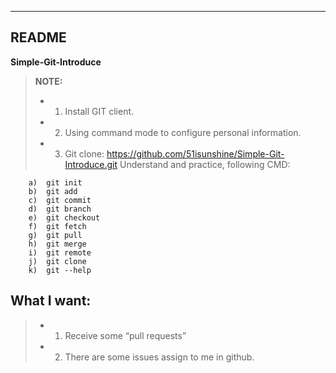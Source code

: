 ----------


README
---------

**Simple-Git-Introduce** 

> **NOTE:**
> 
> - 1)	Install GIT client.
> - 2)	Using command mode to configure personal information.
> - 3)	Git clone: https://github.com/51isunshine/Simple-Git-Introduce.git Understand and practice, following CMD:

        a)	git init
        b)	git add
        c)	git commit
        d)	git branch
        e)	git checkout
        f)	git fetch
        g)	git pull
        h)	git merge
        i)  git remote
        j)  git clone
        k)  git --help

**What I want:**
-----
> - 1)  Receive some “pull requests”
> - 2)	There are some issues assign to me in github.
